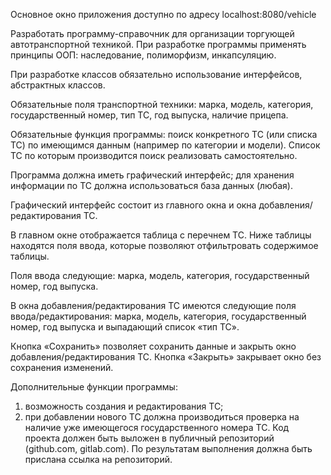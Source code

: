 Основное окно приложения доступно по адресу localhost:8080/vehicle

Разработать программу-справочник для организации торгующей автотранспортной техникой.
При разработке программы применять принципы ООП: наследование, полиморфизм,
инкапсуляцию.

При разработке классов обязательно использование интерфейсов, абстрактных классов.

Обязательные поля транспортной техники:
марка, модель, категория, государственный номер, тип ТС, год выпуска, наличие прицепа.

Обязательные функция программы: поиск конкретного ТС (или списка ТС) по имеющимся
данным (например по категории и модели).
Список ТС по которым производится поиск реализовать самостоятельно.

Программа должна иметь графический интерфейс;
для хранения информации по ТС должна использоваться база данных (любая).

Графический интерфейс состоит из главного окна и окна добавления/редактирования ТС.

В главном окне отображается таблица с перечнем ТС. Ниже таблицы находятся поля ввода,
которые позволяют отфильтровать содержимое таблицы.

Поля ввода следующие: марка, модель, категория, государственный номер, год выпуска.

В окна добавления/редактирования ТС имеются следующие поля ввода/редактирования:
марка, модель, категория, государственный номер, год выпуска и
выпадающий список «тип ТС».

Кнопка «Сохранить» позволяет сохранить данные и закрыть окно
добавления/редактирования ТС. Кнопка «Закрыть» закрывает окно без сохранения
изменений.

Дополнительные функции программы:
1) возможность создания и редактирования ТС;
2) при добавлении нового ТС должна производиться проверка на наличие уже имеющегося
   государственного номера ТС.
   Код проекта должен быть выложен в публичный репозиторий (github.com, gitlab.com).
   По результатам выполнения должна быть прислана ссылка на репозиторий.